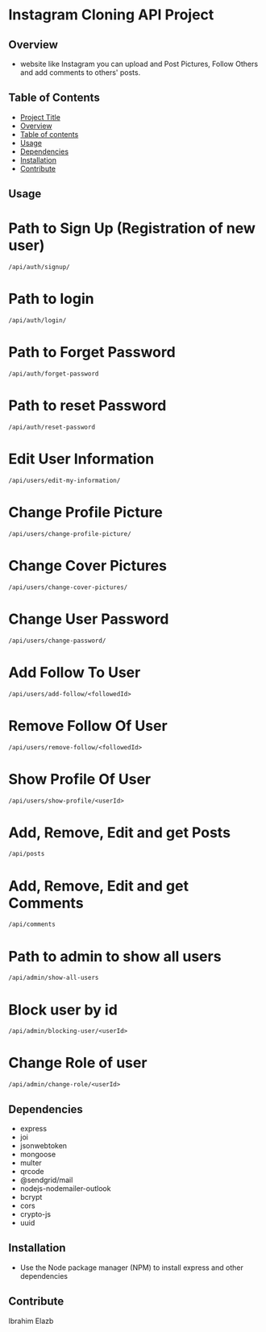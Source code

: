 # Instagram Cloning API Project

## Overview

- website like Instagram you can upload and Post Pictures, Follow Others and add comments to others' posts.

## Table of Contents

- [Project Title](#project-title)
- [Overview](#overview)
- [Table of contents](#table-of-contents)
- [Usage](#usage)
- [Dependencies](#dependencies)
- [Installation](#installation)
- [Contribute](#contribute)

## Usage

# Path to Sign Up (Registration of new user)

    /api/auth/signup/

# Path to login

    /api/auth/login/
	
# Path to Forget Password

    /api/auth/forget-password
	
# Path to reset Password

    /api/auth/reset-password

# Edit User Information

    /api/users/edit-my-information/

# Change Profile Picture

    /api/users/change-profile-picture/
	
# Change Cover Pictures

    /api/users/change-cover-pictures/
	
# Change User Password

    /api/users/change-password/
	
# Add Follow To User

    /api/users/add-follow/<followedId>
	
# Remove Follow Of User

    /api/users/remove-follow/<followedId>
	
# Show Profile Of User

    /api/users/show-profile/<userId>

# Add, Remove, Edit and get Posts

    /api/posts

# Add, Remove, Edit and get Comments

    /api/comments

# Path to admin to show all users

    /api/admin/show-all-users
	
# Block user by id

    /api/admin/blocking-user/<userId>
	
# Change Role of user

    /api/admin/change-role/<userId>

## Dependencies

- express
- joi
- jsonwebtoken
- mongoose
- multer
- qrcode
- @sendgrid/mail
- nodejs-nodemailer-outlook
- bcrypt
- cors
- crypto-js
- uuid

## Installation

- Use the Node package manager (NPM) to install express and other dependencies

## Contribute

Ibrahim Elazb
